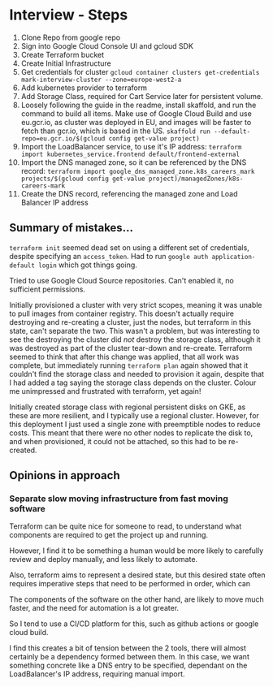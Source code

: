 # Interview - Steps

1. Clone Repo from google repo
1. Sign into Google Cloud Console UI and gcloud SDK
1. Create Terraform bucket
1. Create Initial Infrastructure
1. Get credentials for cluster `gcloud container clusters get-credentials mark-interview-cluster --zone=europe-west2-a`
1. Add kubernetes provider to terraform
1. Add Storage Class, required for Cart Service later for persistent volume.
1. Loosely following the guide in the readme, install skaffold, and run the command to build all items. 
Make use of Google Cloud Build and use eu.gcr.io, as cluster was deployed in EU, and images will be faster to fetch
than gcr.io, which is based in the US. `skaffold run --default-repo=eu.gcr.io/$(gcloud config get-value project)`
1. Import the LoadBalancer service, to use it's IP address:
`terraform import kubernetes_service.frontend default/frontend-external`
1. Import the DNS managed zone, so it can be referenced by the DNS record:
`terraform import google_dns_managed_zone.k8s_careers_mark projects/$(gcloud config get-value project)/managedZones/k8s-careers-mark`
1. Create the DNS record, referencing the managed zone and Load Balancer IP address

## Summary of mistakes...

`terraform init` seemed dead set on using a different set of credentials, despite specifying an `access_token`. 
Had to run `google auth application-default login` which got things going.

Tried to use Google Cloud Source repositories. Can't enabled it, no sufficient permissions.

Initially provisioned a cluster with very strict scopes, meaning it was unable to pull images from container registry.
This doesn't actually require destroying and re-creating a cluster, just the nodes, but terraform in this state, can't
separate the two. This wasn't a problem, but was interesting to see the destroying the cluster did _not_ destroy the
storage class, although it was destroyed as part of the cluster tear-down and re-create.
Terraform seemed to think that after this change was applied, that all work was complete, but immediately running
`terraform plan` again showed that it couldn't find the storage class and needed to provision it again, despite that I
had added a tag saying the storage class depends on the cluster.
Colour me unimpressed and frustrated with terraform, yet again!

Initially created storage class with regional persistent disks on GKE, as these are more resilient, and I typically
use a regional cluster. However, for this deployment I just used a single zone with preemptible nodes to reduce costs.
This meant that there were no other nodes to replicate the disk to, and when provisioned, it could not be attached,
so this had to be re-created.

## Opinions in approach

### Separate slow moving infrastructure from fast moving software

Terraform can be quite nice for someone to read, to understand what components are required to get the project up and
running.

However, I find it to be something a human would be more likely to carefully review and deploy manually, and less
likely to automate.

Also, terraform aims to represent a desired state, but this desired state often requires imperative steps that need to
be performed in order, which can

The components of the software on the other hand, are likely to move much faster, and the need for automation is a lot
greater.

So I tend to use a CI/CD platform for this, such as github actions or google cloud build.

I find this creates a bit of tension between the 2 tools, there will almost certainly be a dependency formed between
them. In this case, we want something concrete like a DNS entry to be specified, dependant on the LoadBalancer's
IP address, requiring manual import.
